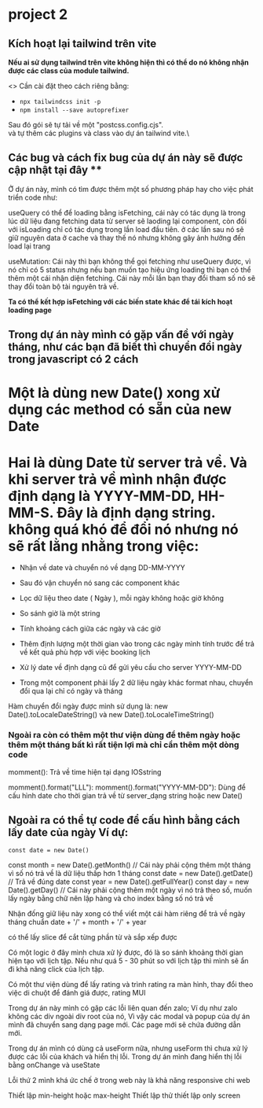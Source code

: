 # project 2

## Kích hoạt lại tailwind trên vite

**Nếu ai sử dụng tailwind trên vite không hiện thì có thể do nó không nhận được các class của module tailwind.**

<> Cần cài đặt theo cách riêng bằng:

- `npx tailwindcss init -p`
- `npm install --save autoprefixer`

Sau đó gói sẽ tự tải về một "postcss.config.cjs".\
và tự thêm các plugins và class vào dự án tailwind vite.\

## Các bug và cách fix bug của dự án này sẽ được cập nhật tại đây \*\*

Ở dự án này, mình có tìm được thêm một số phương pháp hay cho việc phát triển code như:

useQuery có thể để loading bằng isFetching, cái này có tác dụng là trong lúc dữ liệu đang fetching data từ server sẽ laoding lại component, còn đối với isLoading chỉ có tác dụng trong lần load đầu tiên. ở các lần sau nó sẽ giữ nguyên data ở cache và thay thế nó nhưng không gây ảnh hưởng đến load lại trang

useMutation: Cái này thì bạn không thể gọi fetching như useQuery được, vì nó chỉ có 5 status nhưng nếu bạn muốn tạo hiệu ứng loading thì bạn có thể thêm một cái nhận diện fetching. Cái này mỗi lần bạn thay đổi tham số nó sẽ thay đổi toàn bộ tài nguyên trả về.

**Ta có thể kết hợp isFetching với các biến state khác để tái kích hoạt loading page**

## Trong dự án này mình có gặp vấn đề với ngày tháng, như các bạn đã biết thì chuyển đổi ngày trong javascript có 2 cách

# Một là dùng new Date() xong xử dụng các method có sẵn của new Date

# Hai là dùng Date từ server trả về. Và khi server trả về mình nhận được định dạng là YYYY-MM-DD, HH-MM-S. Đây là định dạng string. không quá khó để đổi nó nhưng nó sẽ rất lằng nhằng trong việc:

- Nhận về date và chuyển nó về dạng DD-MM-YYYY
- Sau đó vận chuyển nó sang các component khác
- Lọc dữ liệu theo date ( Ngày ), mỗi ngày không hoặc giờ không
- So sánh giờ là một string
- Tính khoảng cách giữa các ngày và các giờ
- Thêm định lượng một thời gian vào trong các ngày mình tính trước để trả về kết quả phù hợp với việc booking lịch
- Xử lý date về định dạng cũ để gửi yêu cầu cho server YYYY-MM-DD

- Trong một component phải lấy 2 dữ liệu ngày khác format nhau, chuyển đổi qua lại chỉ có ngày và tháng

Hàm chuyển đổi ngày được mình sử dụng là: new Date().toLocaleDateString() và new Date().toLocaleTimeString()

### Ngoài ra còn có thêm một thư viện dùng để thêm ngày hoặc thêm một tháng bất kì rất tiện lợi mà chỉ cần thêm một dòng code

momment(): Trả về time hiện tại dạng IOSstring

momment().format("LLL"):
momment().format("YYYY-MM-DD"): Dùng để cấu hình date cho thời gian trả về từ server_dạng string hoặc new Date()

## Ngoài ra có thể tự code để cấu hình bằng cách lấy date của ngày Ví dự:

`const date = new Date()`

const month = new Date().getMonth() // Cái này phải cộng thêm một tháng vì số nó trả về là dữ liệu thấp hơn 1 tháng
const date = new Date().getDate() // Trả về đúng date
const year = new Date().getFullYear()
const day = new Date().getDay() // Cái này phải cộng thêm một ngày vì nó trả theo số, muốn lấy ngày bằng chữ nên lập hàng và cho index bằng số nó trả về

Nhận đống giữ liệu này xong có thể viết một cái hàm riêng để trả về ngày tháng chuẩn
date + '/' + month + '/' + year

có thể lấy slice để cắt từng phần từ và sắp xếp được

Có một logic ở đây mình chưa xử lý được, đó là so sánh khoảng thời gian hiện tạo với lịch tập. Nếu như quá 5 - 30 phút so với lịch tập thì mình sẽ ẩn đi khả năng click của lịch tập.

Có một thư viện dùng để lấy rating và trình rating ra màn hình, thay đổi theo việc di chuột để đánh giá được, rating MUI

Trong dự án này mình có gặp các lỗi liên quan đến zalo;
Ví dụ như zalo không các div ngoài div root của nó, Vì vậy các modal và popup của dự án mình đã chuyển sang dạng page mới. Các page mới sẽ chứa đường dẫn mới.

Trong dự án mình có dùng cả useForm nữa, nhưng useForm thì chưa xử lý được các lỗi của khách và hiển thị lỗi. Trong dự án mình đang hiển thị lỗi bằng onChange và useState

<!-- Xu hướng UI ở trong app này của mình, sử dụng:
 - Opacity: 80 - 90%
 - Border-radius: 10px - 15px hoặc full
 - gradient-backgrond color: (backgrond image) cái này set từ trắng đến màu đậm để tạo độ bóng và dộ nỏi cho shape
 - Box-shadow: Dùng để tạo hiệu ứng shape nổi, cảm giác 3D
 - display grid: Dùng để căn chỉnh theo response
 - thuộc tính calc() css, dùng để responsive cứng giữa các màn
 - Dùng cả phần trăm và pixel: pixel sẽ giúp không bị méo hình, còn phần trăm sẽ bị méo hình theo màn


 -->

Lỗi thứ 2 mình khá ức chế ở trong web này là khả năng responsive chi web

Thiết lập min-height hoặc max-height
Thiết lập thử thiết lập only screen
